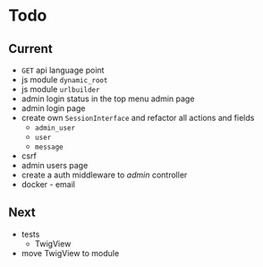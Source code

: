 # Todo

## Current

- `GET` api language point
- js module `dynamic_root`
- js module `urlbuilder`
- admin login status in the top menu admin page
- admin login page
- create own `SessionInterface` and refactor all actions and fields
  - `admin_user`
  - `user`
  - `message`
- csrf
- admin users page
- create a auth middleware to *admin* controller
- docker - email

## Next

- tests  
  - TwigView  
- move TwigView to module  
